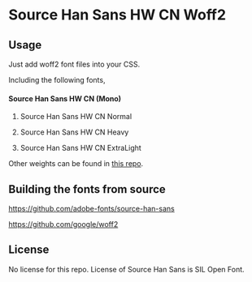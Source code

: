 Source Han Sans HW CN Woff2
=================================

## Usage

Just add woff2 font files into your CSS.

Including the following fonts,

#### Source Han Sans HW CN (Mono)

1. Source Han Sans HW CN Normal

1. Source Han Sans HW CN Heavy

1. Source Han Sans HW CN ExtraLight

Other weights can be found in [this repo](https://github.com/magiclen/source-han-sans-hw-cn-woff2).

## Building the fonts from source

https://github.com/adobe-fonts/source-han-sans

https://github.com/google/woff2

## License

No license for this repo. License of Source Han Sans is SIL Open Font.